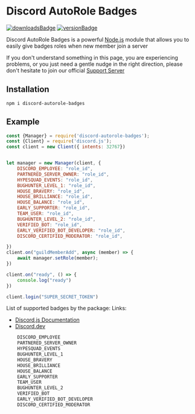 # Discord AutoRole Badges

[![downloadsBadge](https://img.shields.io/npm/dt/discord-autorole-badges?style=for-the-badge)](https://npmjs.com/discord-autorole-badges)
[![versionBadge](https://img.shields.io/npm/v/discord-autorole-badges?style=for-the-badge)](https://npmjs.com/discord-autorole-badges)

Discord AutoRole Badges is a powerful [Node.js](https://nodejs.org) module that allows you to easily give badges roles when new member join a server

If you don't understand something in this page, you are experiencing problems, or you just need a gentle
nudge in the right direction, please don't hesitate to join our official [Support Server](https://discord.gg/ncheNRHFR7)


## Installation

```
npm i discord-autorole-badges
```

## Example
```js
const {Manager} = require('discord-autorole-badges');
const {Client} = require('discord.js');
const client = new Client({ intents: 32767})


let manager = new Manager(client, {
    DISCORD_EMPLOYEE: "role_id",
    PARTNERED_SERVER_OWNER: "role_id",
    HYPESQUAD_EVENTS: "role_id",
    BUGHUNTER_LEVEL_1: "role_id",
    HOUSE_BRAVERY: "role_id",
    HOUSE_BRILLIANCE: "role_id",
    HOUSE_BALANCE: "role_id",
    EARLY_SUPPORTER: "role_id",
    TEAM_USER: "role_id",
    BUGHUNTER_LEVEL_2: "role_id",
    VERIFIED_BOT: "role_id",
    EARLY_VERIFIED_BOT_DEVELOPER: "role_id",
    DISCORD_CERTIFIED_MODERATOR: "role_id",

})
client.on("guildMemberAdd", async (member) => {
    await manager.setRole(member);
})

client.on("ready", () => {
    console.log("ready")
})

client.login("SUPER_SECRET_TOKEN")
```

List of supported badges by the package: 
Links: 
* [Discord.js Documentation](https://discord.js.org/#/docs/main/stable/class/UserFlags?scrollTo=s-FLAGS)
* [Discord.dev](https://discord.com/developers/docs/resources/user#user-object-user-flags)
```js
    DISCORD_EMPLOYEE
    PARTNERED_SERVER_OWNER
    HYPESQUAD_EVENTS
    BUGHUNTER_LEVEL_1
    HOUSE_BRAVERY
    HOUSE_BRILLIANCE
    HOUSE_BALANCE
    EARLY_SUPPORTER
    TEAM_USER
    BUGHUNTER_LEVEL_2
    VERIFIED_BOT
    EARLY_VERIFIED_BOT_DEVELOPER
    DISCORD_CERTIFIED_MODERATOR
```
